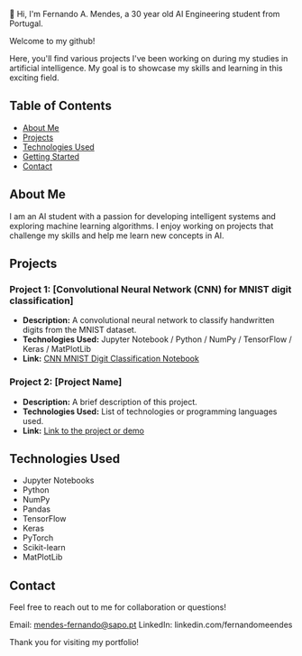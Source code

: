 👋 Hi, I'm Fernando A. Mendes, a 30 year old AI Engineering student from Portugal.

Welcome to my github! 

Here, you'll find various projects I've been working on during my studies in artificial intelligence. 
My goal is to showcase my skills and learning in this exciting field.

## Table of Contents

- [About Me](#about-me)
- [Projects](#projects)
- [Technologies Used](#technologies-used)
- [Getting Started](#getting-started)
- [Contact](#contact)

## About Me

I am an AI student with a passion for developing intelligent systems and exploring machine learning algorithms. I enjoy working on projects that challenge my skills and help me learn new concepts in AI.

## Projects

### Project 1: [Convolutional Neural Network (CNN) for MNIST digit classification]
- **Description:** A convolutional neural network to classify handwritten digits from the MNIST dataset.
- **Technologies Used:** Jupyter Notebook / Python / NumPy / TensorFlow / Keras / MatPlotLib
- **Link:** [CNN MNIST Digit Classification Notebook](https://github.com/fernandomeendes/portfolio/blob/92f68fdf20c26edc21592e2ea80f8e0515104b2e/CNN_MNIST_digit_classification.ipynb)


### Project 2: [Project Name]
- **Description:** A brief description of this project.
- **Technologies Used:** List of technologies or programming languages used.
- **Link:** [Link to the project or demo](#)


## Technologies Used

- Jupyter Notebooks
- Python
- NumPy
- Pandas
- TensorFlow
- Keras
- PyTorch
- Scikit-learn
- MatPlotLib


## Contact
Feel free to reach out to me for collaboration or questions!

Email: mendes-fernando@sapo.pt
LinkedIn: linkedin.com/fernandomeendes

Thank you for visiting my portfolio!

